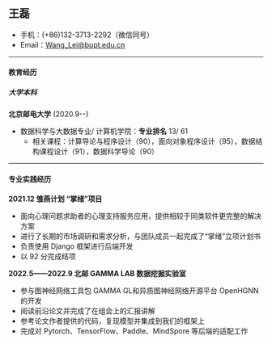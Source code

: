 ## 王磊

 - 手机：(+86)132-3713-2292（微信同号）
 - Email：Wang_Lei@bupt.edu.cn

---

#### 教育经历

#####  **大学本科**

  **北京邮电大学**	 (2020.9--)

* 数据科学与大数据专业/ 计算机学院：**专业排名** 13/ 61
  * 相关课程：计算导论与程序设计（90），面向对象程序设计（95），数据结构课程设计（91），数据科学导论（90）

---

#### 专业实践经历

**2021.12 雏燕计划 “掌绪”项目**

* 面向心理问题求助者的心理支持服务应用，提供相较于同类软件更完整的解决方案
* 进行了长期的市场调研和需求分析，与团队成员一起完成了“掌绪”立项计划书
* 负责使用 Django 框架进行后端开发
* 以 92 分完成结项

**2022.5——2022.9 北邮 GAMMA LAB 数据挖掘实验室**

* 参与图神经网络工具包 GAMMA GL和异质图神经网络开源平台 OpenHGNN 的开发
* 阅读前沿论文并完成了在组会上的汇报讲解
* 参考论文作者提供的代码，复现模型并集成到我们的框架上
* 完成对 Pytorch、TensorFlow、Paddle、MindSpore 等后端的适配工作

